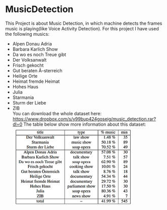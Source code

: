 # MusicDetection
This Project is about Music Detection, in which machine detects the frames music is playing(like Voice Activity Detection).
For this project I have used the following musics: <br />
- Alpen Donau Adria <br />
- Barbara Karlich Show <br />
- Da wo es noch Treue gibt <br />
- Der Volksanwalt <br />
- Frisch gekocht <br />
- Gut beraten Ã–sterreich <br />
- Heilige Orte <br />
- Heimat fremde Heimat <br />
- Hohes Haus <br />
- Julia <br />
- Starmania <br />
- Sturm der Liebe <br />
- ZIB <br />
You can download the whole dataset here: https://www.dropbox.com/s/y99bup424goseig/music_detection.rar?dl=0
The table below show more information about this dataset:
![alt tag](https://github.com/rahimentezari/MusicDetection/blob/master/Music.png)
